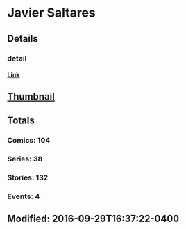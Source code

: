 # Javier  Saltares 
## Details
### detail
#### [Link](http://marvel.com/comics/creators/641/javier_saltares?utm_campaign=apiRef&utm_source=225578a89fc76f3d20fbffda5d17a88d)
## [Thumbnail](http://i.annihil.us/u/prod/marvel/i/mg/2/90/4c7d50c006134.jpg)
## Totals
### Comics: 104
### Series: 38
### Stories: 132
### Events: 4
## Modified: 2016-09-29T16:37:22-0400